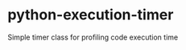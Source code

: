 python-execution-timer
======================

Simple timer class for profiling code execution time
